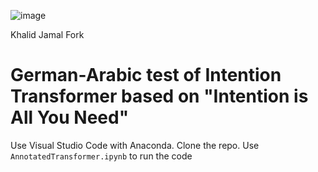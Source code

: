 ![image](https://user-images.githubusercontent.com/35882/166251887-9da909a9-660b-45a9-ae72-0aae89fb38d4.png)



Khalid Jamal Fork
# German-Arabic test of Intention Transformer based on "Intention is All You Need"

Use Visual Studio Code with Anaconda. 
Clone the repo. 
Use `AnnotatedTransformer.ipynb` to run the code
